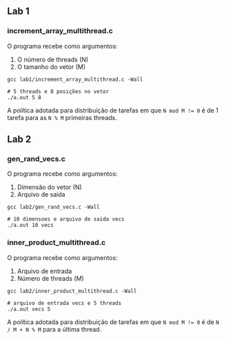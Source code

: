 ## Lab 1

### increment_array_multithread.c

O programa recebe como argumentos:
1. O número de threads (N)
2. O tamanho do vetor  (M)

```shell
gcc lab1/increment_array_multithread.c -Wall

# 5 threads e 8 posições no vetor
./a.out 5 8
```

A política adotada para distribuição de tarefas em que `N mod M != 0` é de 1 tarefa para as `N % M` primeiras threads.

## Lab 2

### gen_rand_vecs.c

O programa recebe como argumentos:
1. Dimensão do vetor (N)
2. Arquivo de saída

```shell
gcc lab2/gen_rand_vecs.c -Wall

# 10 dimensoes e arquivo de saida vecs
./a.out 10 vecs
```

### inner_product_multithread.c

O programa recebe como argumentos:
1. Arquivo de entrada
2. Número de threads (M)

```shell
gcc lab2/inner_product_multithread.c -Wall

# arquivo de entrada vecs e 5 threads
./a.out vecs 5
```

A política adotada para distribuição de tarefas em que `N mod M != 0` é de `N / M + N % M` para a última thread.